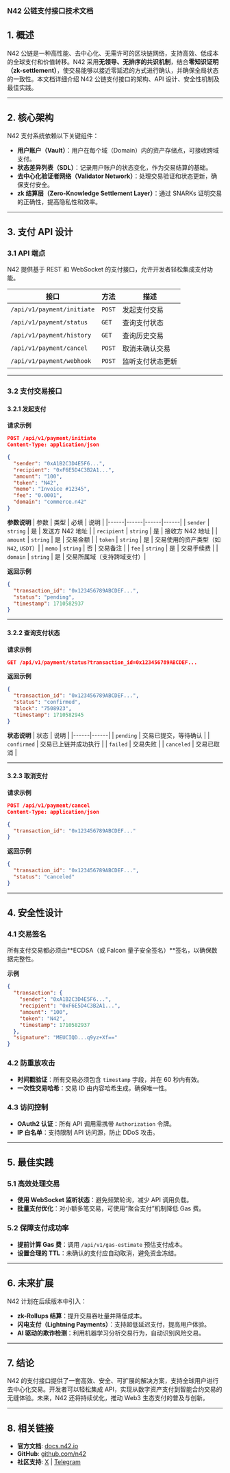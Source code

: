### **N42 公链支付接口技术文档**

## **1. 概述**
N42 公链是一种高性能、去中心化、无需许可的区块链网络，支持高效、低成本的全球支付和价值转移。N42 采用**无领导、无排序的共识机制**，结合**零知识证明（zk-settlement）**，使交易能够以接近零延迟的方式进行确认，并确保全局状态的一致性。本文档详细介绍 N42 公链支付接口的架构、API 设计、安全性机制及最佳实践。

---

## **2. 核心架构**
N42 支付系统依赖以下关键组件：
- **用户账户（Vault）**：用户在每个域（Domain）内的资产存储点，可接收跨域支付。
- **状态差异列表（SDL）**：记录用户账户的状态变化，作为交易结算的基础。
- **去中心化验证者网络（Validator Network）**：处理交易验证和状态更新，确保支付安全。
- **zk 结算层（Zero-Knowledge Settlement Layer）**：通过 SNARKs 证明交易的正确性，提高隐私性和效率。

---

## **3. 支付 API 设计**
### **3.1 API 端点**
N42 提供基于 REST 和 WebSocket 的支付接口，允许开发者轻松集成支付功能。

| **接口**           | **方法** | **描述** |
|-------------------|--------|----------|
| `/api/v1/payment/initiate` | `POST` | 发起支付交易 |
| `/api/v1/payment/status` | `GET` | 查询支付状态 |
| `/api/v1/payment/history` | `GET` | 查询历史交易 |
| `/api/v1/payment/cancel` | `POST` | 取消未确认交易 |
| `/api/v1/payment/webhook` | `POST` | 监听支付状态更新 |

---

### **3.2 支付交易接口**
#### **3.2.1 发起支付**
**请求示例**
```json
POST /api/v1/payment/initiate
Content-Type: application/json

{
  "sender": "0xA1B2C3D4E5F6...",
  "recipient": "0xF6E5D4C3B2A1...",
  "amount": "100",
  "token": "N42",
  "memo": "Invoice #12345",
  "fee": "0.0001",
  "domain": "commerce.n42"
}
```

**参数说明**
| 参数 | 类型 | 必填 | 说明 |
|------|------|------|------|
| `sender` | `string` | 是 | 发送方 N42 地址 |
| `recipient` | `string` | 是 | 接收方 N42 地址 |
| `amount` | `string` | 是 | 交易金额 |
| `token` | `string` | 是 | 交易使用的资产类型（如 `N42`, `USDT`）|
| `memo` | `string` | 否 | 交易备注 |
| `fee` | `string` | 是 | 交易手续费 |
| `domain` | `string` | 是 | 交易所属域（支持跨域支付）|

**返回示例**
```json
{
  "transaction_id": "0x123456789ABCDEF...",
  "status": "pending",
  "timestamp": 1710582937
}
```

---

#### **3.2.2 查询支付状态**
**请求示例**
```json
GET /api/v1/payment/status?transaction_id=0x123456789ABCDEF...
```

**返回示例**
```json
{
  "transaction_id": "0x123456789ABCDEF...",
  "status": "confirmed",
  "block": "7508923",
  "timestamp": 1710582945
}
```

**状态说明**
| 状态 | 说明 |
|------|------|
| `pending` | 交易已提交，等待确认 |
| `confirmed` | 交易已上链并成功执行 |
| `failed` | 交易失败 |
| `canceled` | 交易已取消 |

---

#### **3.2.3 取消支付**
**请求示例**
```json
POST /api/v1/payment/cancel
Content-Type: application/json

{
  "transaction_id": "0x123456789ABCDEF..."
}
```

**返回示例**
```json
{
  "transaction_id": "0x123456789ABCDEF...",
  "status": "canceled"
}
```

---

## **4. 安全性设计**
### **4.1 交易签名**
所有支付交易都必须由**ECDSA（或 Falcon 量子安全签名）**签名，以确保数据完整性。

**示例**
```json
{
  "transaction": {
    "sender": "0xA1B2C3D4E5F6...",
    "recipient": "0xF6E5D4C3B2A1...",
    "amount": "100",
    "token": "N42",
    "timestamp": 1710582937
  },
  "signature": "MEUCIQD...q9yz+Xf==" 
}
```
### **4.2 防重放攻击**
- **时间戳验证**：所有交易必须包含 `timestamp` 字段，并在 60 秒内有效。
- **一次性交易哈希**：交易 ID 由内容哈希生成，确保唯一性。

### **4.3 访问控制**
- **OAuth2 认证**：所有 API 调用需携带 `Authorization` 令牌。
- **IP 白名单**：支持限制 API 访问源，防止 DDoS 攻击。

---

## **5. 最佳实践**
### **5.1 高效处理交易**
- **使用 WebSocket 监听状态**：避免频繁轮询，减少 API 调用负载。
- **批量支付优化**：对小额多笔交易，可使用“聚合支付”机制降低 Gas 费。

### **5.2 保障支付成功率**
- **提前计算 Gas 费**：调用 `/api/v1/gas-estimate` 预估支付成本。
- **设置合理的 TTL**：未确认的支付应自动取消，避免资金冻结。

---

## **6. 未来扩展**
N42 计划在后续版本中引入：
- **zk-Rollups 结算**：提升交易吞吐量并降低成本。
- **闪电支付（Lightning Payments）**：支持超低延迟支付，提高用户体验。
- **AI 驱动的欺诈检测**：利用机器学习分析交易行为，自动识别风险交易。

---

## **7. 结论**
N42 的支付接口提供了一套高效、安全、可扩展的解决方案，支持全球用户进行去中心化交易。开发者可以轻松集成 API，实现从数字资产支付到智能合约交易的无缝体验。未来，N42 还将持续优化，推动 Web3 生态支付的普及与创新。

---

## **8. 相关链接**
- **官方文档**: [docs.n42.io]([https://docs.n42.io](https://github.com/n42blockchain/Documentation/edit/main/doc.md))
- **GitHub**: [github.com/n42]([https://github.com/n42](https://github.com/n42blockchain))
- **社区支持**: [X](https://x.com/N42Blockchain) | [Telegram](https://t.me/N42chain)
```
